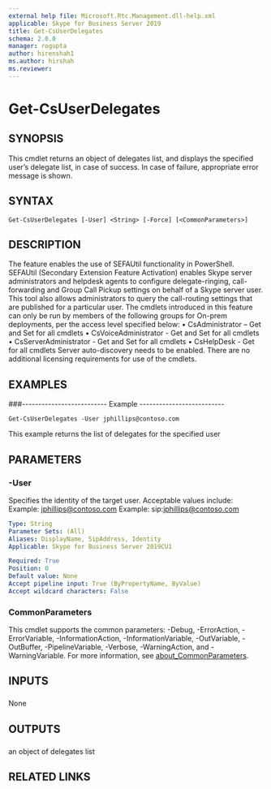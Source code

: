 ```yaml
---
external help file: Microsoft.Rtc.Management.dll-help.xml
applicable: Skype for Business Server 2019
title: Get-CsUserDelegates
schema: 2.0.0
manager: rogupta
author: hirenshah1
ms.author: hirshah
ms.reviewer:
---
```


# Get-CsUserDelegates

## SYNOPSIS
This cmdlet returns an object of delegates list, and displays the specified user’s delegate list, in case of success. In case of failure, appropriate error message is shown.

## SYNTAX

```
Get-CsUserDelegates [-User] <String> [-Force] [<CommonParameters>]
```

## DESCRIPTION
The feature enables the use of SEFAUtil functionality in PowerShell. SEFAUtil (Secondary Extension Feature Activation) enables Skype server administrators and helpdesk agents to configure delegate-ringing, call-forwarding and Group Call Pickup settings on behalf of a Skype server user. This tool also allows administrators to query the call-routing settings that are published for a particular user.
The cmdlets introduced in this feature can only be run by members of the following groups for On-prem deployments, per the access level specified below:
•	CsAdministrator – Get and Set for all cmdlets
•	CsVoiceAdministrator - Get and Set for all cmdlets
•	CsServerAdministrator - Get and Set for all cmdlets
•	CsHelpDesk - Get for all cmdlets
Server auto-discovery needs to be enabled. There are no additional licensing requirements for use of the cmdlets.


## EXAMPLES

###-------------------------- Example --------------------------
```
Get-CsUserDelegates -User jphillips@contoso.com
```
This example returns the list of delegates for the specified user

## PARAMETERS

### -User
Specifies the identity of the target user.
Acceptable values include:
Example: jphillips@contoso.com
Example: sip:jphillips@contoso.com

```yaml
Type: String
Parameter Sets: (All)
Aliases: DisplayName, SipAddress, Identity
Applicable: Skype for Business Server 2019CU1

Required: True
Position: 0
Default value: None
Accept pipeline input: True (ByPropertyName, ByValue)
Accept wildcard characters: False
```

### CommonParameters
This cmdlet supports the common parameters: -Debug, -ErrorAction, -ErrorVariable, -InformationAction, -InformationVariable, -OutVariable, -OutBuffer, -PipelineVariable, -Verbose, -WarningAction, and -WarningVariable. For more information, see [about_CommonParameters](https://go.microsoft.com/fwlink/?LinkID=113216).

## INPUTS

###
None

## OUTPUTS

###
an object of delegates list

## RELATED LINKS
